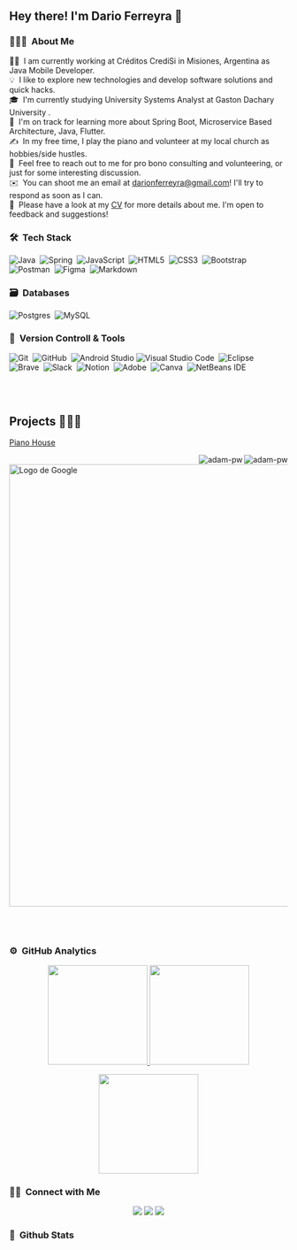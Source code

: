 ## Hey there! I'm Dario Ferreyra 👋

<!-- ## 👋 &nbsp;Hey there! I'm Aditya Kanoi -->

### 👨🏻‍💻 &nbsp;About Me

👨‍💻 &nbsp;I am currently working at Créditos CrediSi in Misiones, Argentina as Java Mobile Developer.\
💡 &nbsp;I like to explore new technologies and develop software solutions and quick hacks.\
🎓 &nbsp;I'm currently studying University Systems Analyst at Gaston Dachary University .\
🌱 &nbsp;I'm on track for learning more about Spring Boot, Microservice Based Architecture, Java, Flutter.\
✍️ &nbsp;In my free time, I play the piano and volunteer at my local church as hobbies/side hustles.\
💬 &nbsp;Feel free to reach out to me for pro bono consulting and volunteering, or just for some interesting discussion.\
✉️ &nbsp;You can shoot me an email at darionferreyra@gmail.com! I'll try to respond as soon as I can.\
📄 &nbsp;Please have a look at my [CV]([https://onedrive.live.com/?authkey=%21AKntgUe4LOwU4xA&id=2C11D5C642133C04%213605&cid=2C11D5C642133C04&parId=root&parQt=sharedby&o=OneUp](https://drive.google.com/file/d/1NU6LAo_dCFLffRzsdIltWjc6weq6X7jj/view?usp=drive_link)) for more details about me. I'm open to feedback and suggestions!


### 🛠 &nbsp;Tech Stack

![Java](https://img.shields.io/badge/java-%23ED8B00.svg?style=for-the-badge&logo=java&logoColor=white)&nbsp;
![Spring](https://img.shields.io/badge/spring-%236DB33F.svg?style=for-the-badge&logo=spring&logoColor=white)&nbsp;
![JavaScript](https://img.shields.io/badge/javascript-%23323330.svg?style=for-the-badge&logo=javascript&logoColor=%23F7DF1E)&nbsp;
![HTML5](https://img.shields.io/badge/html5-%23E34F26.svg?style=for-the-badge&logo=html5&logoColor=white)&nbsp;
![CSS3](https://img.shields.io/badge/css3-%231572B6.svg?style=for-the-badge&logo=css3&logoColor=white)&nbsp;
![Bootstrap](https://img.shields.io/badge/bootstrap-%23563D7C.svg?style=for-the-badge&logo=bootstrap&logoColor=white)&nbsp;
![Postman](https://img.shields.io/badge/Postman-FF6C37?style=for-the-badge&logo=postman&logoColor=white)&nbsp;
![Figma](https://img.shields.io/badge/figma-%23F24E1E.svg?style=for-the-badge&logo=figma&logoColor=white)&nbsp;
![Markdown](https://img.shields.io/badge/markdown-%23000000.svg?style=for-the-badge&logo=markdown&logoColor=white)&nbsp;

### 🗃 &nbsp;Databases

![Postgres](https://img.shields.io/badge/postgres-%23316192.svg?style=for-the-badge&logo=postgresql&logoColor=white)&nbsp;
![MySQL](https://img.shields.io/badge/mysql-4479A1.svg?style=for-the-badge&logo=mysql&logoColor=white)


### 🧰 &nbsp;Version Controll & Tools 

![Git](https://img.shields.io/badge/git-%23F05033.svg?style=for-the-badge&logo=git&logoColor=white)&nbsp;
![GitHub](https://img.shields.io/badge/github-%23121011.svg?style=for-the-badge&logo=github&logoColor=white)&nbsp;
![Android Studio](https://img.shields.io/badge/android%20studio-346ac1?style=for-the-badge&logo=android%20studio&logoColor=white)
![Visual Studio Code](https://img.shields.io/badge/Visual%20Studio%20Code-0078d7.svg?style=for-the-badge&logo=visual-studio-code&logoColor=white)&nbsp;
![Eclipse](https://img.shields.io/badge/Eclipse-FE7A16.svg?style=for-the-badge&logo=Eclipse&logoColor=white)&nbsp;
![Brave](https://img.shields.io/badge/Brave-FB542B?style=for-the-badge&logo=Brave&logoColor=white)&nbsp;
![Slack](https://img.shields.io/badge/Slack-4A154B?style=for-the-badge&logo=slack&logoColor=white)&nbsp;
![Notion](https://img.shields.io/badge/Notion-%23000000.svg?style=for-the-badge&logo=notion&logoColor=white)&nbsp;
![Adobe](https://img.shields.io/badge/adobe-%23FF0000.svg?style=for-the-badge&logo=adobe&logoColor=white)&nbsp;
![Canva](https://img.shields.io/badge/Canva-%2300C4CC.svg?style=for-the-badge&logo=Canva&logoColor=white)&nbsp;
![NetBeans IDE](https://img.shields.io/badge/NetBeansIDE-1B6AC6.svg?style=for-the-badge&logo=apache-netbeans-ide&logoColor=white)

<br>
<br>

## Projects 👨🏻‍💻

<a href="https://dario-ferreyra.github.io/bootcampFrontEnd-UTN-Silicon/">Piano House</a>

<p><img align="right" src="https://i.imgur.com/B6Xrxtb.gif" alt="adam-pw" /></p>

<p><img align="right" src="https://github.com/Adam-pw/Adam-pw/blob/main/animation_500_kxa883sd.gif" alt="adam-pw" /></p>

<a href="https://dario-ferreyra.github.io/bootcampFrontEnd-UTN-Silicon/" target="_blank">
  <img src="https://i.imgur.com/jYAPCJ8.png" alt="Logo de Google" width="800">
</a>

##

<br>

### ⚙️ &nbsp;GitHub Analytics

<p align="center">
  <a href="https://github.com/Dario-Ferreyra">
    <img height="180em" src="https://github-readme-stats-eight-theta.vercel.app/api?username=Dario-Ferreyra&show_icons=true&theme=algolia&include_all_commits=true&count_private=true"/>
  </a>
  <a href="https://github.com/Dario-Ferreyra">
    <img height="180em" src="https://github-readme-stats-eight-theta.vercel.app/api/top-langs/?username=Dario-Ferreyra&layout=compact&langs_count=8&theme=algolia"/>
  </a>
</p>

<p align="center">
  <img height="180em" src="https://github-readme-streak-stats.herokuapp.com/?user=Dario-Ferreyra&theme=dark&hide_border=true"/>
</p>


### 🤝🏻 &nbsp;Connect with Me

<p align="center">
  <a href="https://www.linkedin.com/in/ferreyra-dario-e/"><img src="https://img.shields.io/badge/linkedin-%230077B5.svg?style=for-the-badge&logo=linkedin&logoColor=white"/></a>
  <a href="mailto:darionferreyra@gmail.com"><img src="https://img.shields.io/badge/Gmail-D14836?style=for-the-badge&logo=gmail&logoColor=white"/></a>
  <a href="https://www.instagram.com/darionferreyra/"><img src="https://img.shields.io/badge/Instagram-%23E4405F.svg?style=for-the-badge&logo=Instagram&logoColor=white"/></a>
</p>

### 📄 &nbsp;Github Stats

